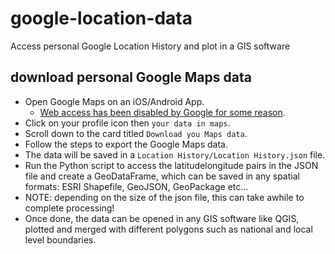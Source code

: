 # google-location-data
Access personal Google Location History and plot in a GIS software

## download personal Google Maps data

- Open Google Maps on an iOS/Android App.
  - [Web access has been disabled by Google for some reason](https://support.google.com/maps/thread/320977024/google-location-history-not-on-google-takeout-any-more?hl=en).
- Click on your profile icon then `your data in maps`.
- Scroll down to the card titled `Download you Maps data`.
- Follow the steps to export the Google Maps data.
- The data will be saved in a `Location History/Location History.json` file.
- Run the Python script to access the latitudelongitude pairs in the JSON file and create a GeoDataFrame, which can be saved in any spatial formats: ESRI Shapefile, GeoJSON, GeoPackage etc...
- NOTE: depending on the size of the json file, this can take awhile to complete processing!
- Once done, the data can be opened in any GIS software like QGIS, plotted and merged with different polygons such as national and local level boundaries.
